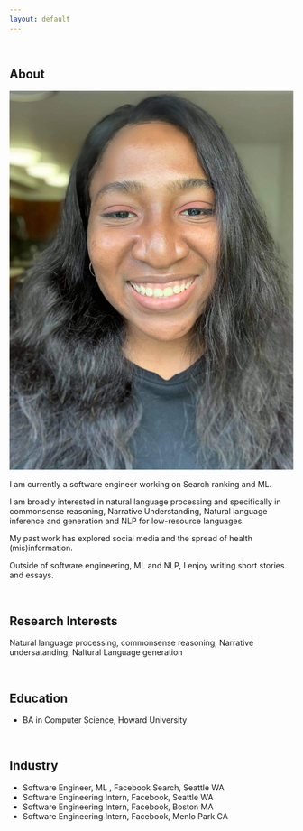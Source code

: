 ```yaml
---
layout: default
---
```


<br>

## About

<img class="profile-picture" src="me.jpeg">

I am currently a software engineer working on Search ranking and ML.

I am broadly interested in natural language processing and specifically in commonsense reasoning, Narrative Understanding, Natural language inference and generation and NLP for low-resource languages.

My past work has explored social media and the spread of health (mis)information.

Outside of software engineering, ML and NLP, I enjoy writing short stories and essays.



<br>

## Research Interests

Natural language processing, commonsense reasoning, Narrative undersatanding, Naltural Language generation

<br>

## Education
* BA in Computer Science, Howard University

<br>

## Industry

* Software Engineer, ML , Facebook Search, Seattle WA
* Software Engineering Intern, Facebook, Seattle WA
* Software Engineering Intern, Facebook, Boston MA
* Software Engineering Intern, Facebook, Menlo Park CA



<br>



<br>


<br><br><br>

